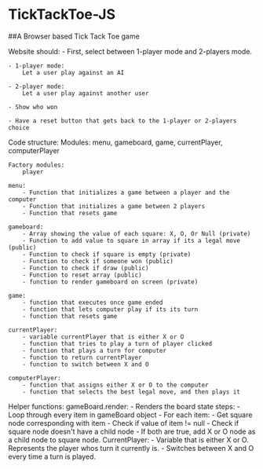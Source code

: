 # TickTackToe-JS
##A Browser based Tick Tack Toe game

Website should:
    - First, select between 1-player mode and 2-players mode.
    
    - 1-player mode:
        Let a user play against an AI
    
    - 2-player mode:
        Let a user play against another user

    - Show who won

    - Have a reset button that gets back to the 1-player or 2-players choice

Code structure:
    Modules:
        menu, gameboard, game, currentPlayer, computerPlayer

    Factory modules:
        player
    
    menu:
        - Function that initializes a game between a player and the computer
        - Function that initializes a game between 2 players
        - Function that resets game

    gameboard:
        - Array showing the value of each square: X, O, Or Null (private)
        - Function to add value to square in array if its a legal move (public)
        - Function to check if square is empty (private)
        - Function to check if someone won (public)
        - Function to check if draw (public)
        - Function to reset array (public)
        - function to render gameboard on screen (private)

    game:
        - function that executes once game ended
        - function that lets computer play if its its turn
        - function that resets game

    currentPlayer:
        - variable currentPlayer that is either X or O
        - function that tries to play a turn of player clicked
        - function that plays a turn for computer
        - function to return currentPlayer
        - function to switch between X and O

    computerPlayer:
        - function that assigns either X or O to the computer
        - function that selects the best legal move, and then plays it

Helper functions:
    gameBoard.render:
        - Renders the board state
        steps:
            - Loop through every item in gameBoard object
            - For each item:
                - Get square node corresponding with item
                - Check if value of item != null
                - Check if square node doesn't have a child node
                - If both are true, add X or O node as a child node to square node.
    CurrentPlayer:
        - Variable that is either X or O. Represents the player whos turn it currently is.
        - Switches between X and O every time a turn is played.